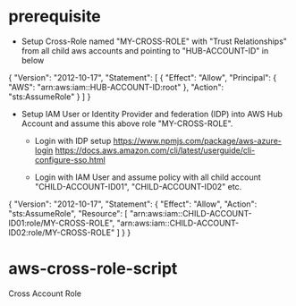 # prerequisite
- Setup Cross-Role named "MY-CROSS-ROLE" with "Trust Relationships" from all child aws accounts and pointing to "HUB-ACCOUNT-ID" in below

{
  "Version": "2012-10-17",
  "Statement": [
    {
      "Effect": "Allow",
      "Principal": {
        "AWS": "arn:aws:iam::HUB-ACCOUNT-ID:root"
      },
      "Action": "sts:AssumeRole"
    }
  ]
}

- Setup IAM User or Identity Provider and federation (IDP) into AWS Hub Account and assume this above role "MY-CROSS-ROLE".

  + Login with IDP setup
    https://www.npmjs.com/package/aws-azure-login
    https://docs.aws.amazon.com/cli/latest/userguide/cli-configure-sso.html
    
  + Login with IAM User and assume policy with all child account "CHILD-ACCOUNT-ID01", "CHILD-ACCOUNT-ID02" etc.
  
{
    "Version": "2012-10-17",
    "Statement": {
        "Effect": "Allow",
        "Action": "sts:AssumeRole",
        "Resource": [
            "arn:aws:iam::CHILD-ACCOUNT-ID01:role/MY-CROSS-ROLE",
            "arn:aws:iam::CHILD-ACCOUNT-ID02:role/MY-CROSS-ROLE"
        ]
    }
}
  

# aws-cross-role-script
Cross Account Role
